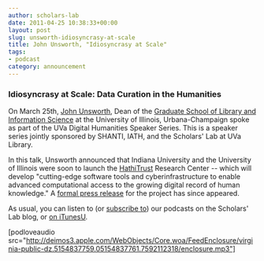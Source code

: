```yaml
---
author: scholars-lab
date: 2011-04-25 10:38:33+00:00
layout: post
slug: unsworth-idiosyncrasy-at-scale
title: John Unsworth, "Idiosyncrasy at Scale"
tags:
- podcast
category: announcement
---
```


### Idiosyncrasy at Scale: Data Curation in the Humanities


On March 25th, [John Unsworth](http://www3.isrl.illinois.edu/~unsworth/), Dean of the [Graduate School of Library and Information Science](http://www.lis.illinois.edu/) at the University of Illinois, Urbana-Champaign spoke as part of the UVa Digital Humanities Speaker Series.  This is a speaker series jointly sponsored by SHANTI, IATH, and the Scholars' Lab at UVa Library.

In this talk, Unsworth announced that Indiana University and the University of Illinois were soon to launch the [HathiTrust](http://www.hathitrust.org/about) Research Center -- which will develop "cutting-edge software tools and cyberinfrastructure to enable advanced computational access to the growing digital record of human knowledge." A [formal press release](http://newsinfo.iu.edu/news/page/normal/18245.html) for the project has since appeared.

As usual, you can listen to (or [subscribe to](https://scholarslab.org/category/podcasts/)) our podcasts on the Scholars' Lab blog, or [on iTunesU](http://www.google.com/url?sa=t&source=web&cd=1&ved=0CBUQFjAA&url=http%3A%2F%2Fitunes.apple.com%2Fus%2Fitunes-u%2Fscholars-lab-speaker-series%2Fid401906619&rct=j&q=scholars%27%20lab%20itunes&ei=FI61TdiZNo-Dtge0g_3pDg&usg=AFQjCNGGTBvTY5QpL9aRCKh7rjEOtlLAUQ&sig2=KBrhIc1DK814RPqoAB85Tg&cad=rja).

[podloveaudio src="http://deimos3.apple.com/WebObjects/Core.woa/FeedEnclosure/virginia-public-dz.5154837759.05154837761.7592112318/enclosure.mp3"]
